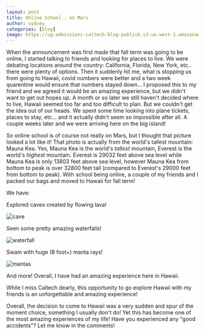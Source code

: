 ```yaml
---
layout: post
title: Online School.. on Mars
author: sydney
categories: [blog]
image: https://ug-admissions-caltech-blog-publish.s3-us-west-1.amazonaws.com/images/2020/11/mauna.jpg
---
```


When the announcement was first made that fall term was going to be online, I started talking to friends and looking for places to live. We were debating locations around the country: California, Florida, New York, etc.. there were plenty of options. Then it suddenly hit me, what is stopping us from going to Hawaii, covid numbers were better and a two week quarentine would ensure that numbers stayed down... I proposed this to my friend and we agreed it would be an amazing experience, but we didn't want to get out hopes up. A month or so later we still haven't decided where to live, Hawaii seemed too far and too difficult to plan. But we couldn't get the idea out of our heads. We spent some time looking into plane tickets, places to stay, etc... and it actually didn't seem so impossible after all. A couple weeks later and we were arriving here on the big island!

So online school is of course not really on Mars, but I thought that picture looked a lot like it! That photo is actually from the world's tallest mountain: Mauna Kea. Yes, Mauna Kea is the world's *tallest* mountain, Everest is the world's *highest* mountain. Everest is 29032 feet above sea level while Mauna Kea is only 13803 feet above sea level, however Mauna Kea from bottom to peak is over 32800 feet tall (compared to Everest's 29000 feet from bottom to peak). With school being online, a couple of my friends and I packed our bags and moved to Hawaii for fall term! 

We have:

Explored caves created by flowing lava!

![cave](https://ug-admissions-caltech-blog-publish.s3-us-west-1.amazonaws.com/images/2020/11/cave.jpg)

Seen some pretty amazing waterfalls!

![waterfall](https://ug-admissions-caltech-blog-publish.s3-us-west-1.amazonaws.com/images/2020/11/waterfall.jpg)

Swam with huge (8 foot+) manta rays!

![mantas](https://ug-admissions-caltech-blog-publish.s3-us-west-1.amazonaws.com/images/2020/11/mantas.jpg)

And more! Overall, I have had an amazing experience here in Hawaii. 

While I miss Caltech dearly, this opportunity to go explore Hawaii with my friends is an unforgettable and amazing experience!

Overall, the decision to come to Hawaii was a very sudden and spur of the moment choice, something I usually don't do! Yet this has become one of the most amazing experiences of my life! Have you experienced any "good accidents"? Let me know in the comments!
